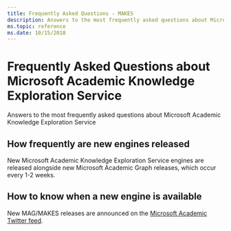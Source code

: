 ```yaml
---
title: Frequently Asked Questions - MAKES
description: Answers to the most frequently asked questions about Microsoft Academic Knowledge Exploration Service
ms.topic: reference
ms.date: 10/15/2018
---
```

# Frequently Asked Questions about Microsoft Academic Knowledge Exploration Service

Answers to the most frequently asked questions about Microsoft Academic Knowledge Exploration Service

## How frequently are new engines released

New Microsoft Academic Knowledge Exploration Service engines are released alongside new Microsoft Academic Graph releases, which occur every 1-2 weeks.

## How to know when a new engine is available

New MAG/MAKES releases are announced on the [Microsoft Academic Twitter feed](https://twitter.com/MSFTAcademic).
